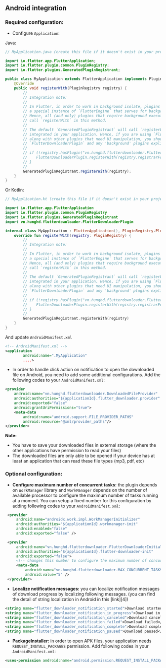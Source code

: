 ## Android integration

### Required configuration:

* Configure `Application`:

Java:

```java
// MyApplication.java (create this file if it doesn't exist in your project)

import io.flutter.app.FlutterApplication;
import io.flutter.plugin.common.PluginRegistry;
import io.flutter.plugins.GeneratedPluginRegistrant;

public class MyApplication extends FlutterApplication implements PluginRegistry.PluginRegistrantCallback {
    @Override
    public void registerWith(PluginRegistry registry) {
        //
        // Integration note:
        //
        // In Flutter, in order to work in background isolate, plugins need to register with
        // a special instance of `FlutterEngine` that serves for background execution only.
        // Hence, all (and only) plugins that require background execution feature need to 
        // call `registerWith` in this method. 
        //
        // The default `GeneratedPluginRegistrant` will call `registerWith` of all plugins
        // integrated in your application. Hence, if you are using `FlutterDownloaderPlugin`
        // along with other plugins that need UI manipulation, you should register
        // `FlutterDownloaderPlugin` and any 'background' plugins explicitly like this:
        //   
        // if (!registry.hasPlugin("vn.hunghd.flutterdownloader.FlutterDownloaderPlugin")) {
        //    FlutterDownloaderPlugin.registerWith(registry.registrarFor("vn.hunghd.flutterdownloader.FlutterDownloaderPlugin"));
        // }
        //
        GeneratedPluginRegistrant.registerWith(registry);
    }
}
```

Or Kotlin:
```kotlin
// MyApplication.kt (create this file if it doesn't exist in your project)

import io.flutter.app.FlutterApplication
import io.flutter.plugin.common.PluginRegistry
import io.flutter.plugins.GeneratedPluginRegistrant
import vn.hunghd.flutterdownloader.FlutterDownloaderPlugin

internal class MyApplication : FlutterApplication(), PluginRegistry.PluginRegistrantCallback {
    override fun registerWith(registry: PluginRegistry) {
        //
        // Integration note:
        //
        // In Flutter, in order to work in background isolate, plugins need to register with
        // a special instance of `FlutterEngine` that serves for background execution only.
        // Hence, all (and only) plugins that require background execution feature need to 
        // call `registerWith` in this method. 
        //
        // The default `GeneratedPluginRegistrant` will call `registerWith` of all plugins
        // integrated in your application. Hence, if you are using `FlutterDownloaderPlugin`
        // along with other plugins that need UI manipulation, you should register
        // `FlutterDownloaderPlugin` and any 'background' plugins explicitly like this:
        // 
        // if (!registry.hasPlugin("vn.hunghd.flutterdownloader.FlutterDownloaderPlugin")) {
        //    FlutterDownloaderPlugin.registerWith(registry.registrarFor("vn.hunghd.flutterdownloader.FlutterDownloaderPlugin"))
        // }
        //
        GeneratedPluginRegistrant.registerWith(registry)
    }
}
```

And update `AndroidManifest.xml`
```xml
<!-- AndroidManifest.xml -->
<application
        android:name=".MyApplication"
        ....>
```

* In order to handle click action on notification to open the downloaded file on Android, you need to add some additional configurations. Add the following codes to your `AndroidManifest.xml`:

````xml
<provider
    android:name="vn.hunghd.flutterdownloader.DownloadedFileProvider"
    android:authorities="${applicationId}.flutter_downloader.provider"
    android:exported="false"
    android:grantUriPermissions="true">
    <meta-data
        android:name="android.support.FILE_PROVIDER_PATHS"
        android:resource="@xml/provider_paths"/>
</provider>
````

**Note:**
 - You have to save your downloaded files in external storage (where the other applications have permission to read your files)
 - The downloaded files are only able to be opened if your device has at least an application that can read these file types (mp3, pdf, etc)



### Optional configuration:

* **Configure maximum number of concurrent tasks:** the plugin depends on `WorkManager` library and `WorkManager` depends on the number of available processor to configure the maximum number of tasks running at a moment. You can setup a fixed number for this configuration by adding following codes to your `AndroidManifest.xml`:

````xml
 <provider
     android:name="androidx.work.impl.WorkManagerInitializer"
     android:authorities="${applicationId}.workmanager-init"
     android:enabled="false"
     android:exported="false" />

 <provider
     android:name="vn.hunghd.flutterdownloader.FlutterDownloaderInitializer"
     android:authorities="${applicationId}.flutter-downloader-init"
     android:exported="false">
     <!-- changes this number to configure the maximum number of concurrent tasks -->
     <meta-data
         android:name="vn.hunghd.flutterdownloader.MAX_CONCURRENT_TASKS"
         android:value="5" />
 </provider>
 ````

* **Localize notification messages:** you can localize notification messages of download progress by localizing following messages. (you can find the detail of string localization in Android in this [link][4])

````xml
<string name="flutter_downloader_notification_started">Download started</string>
<string name="flutter_downloader_notification_in_progress">Download in progress</string>
<string name="flutter_downloader_notification_canceled">Download canceled</string>
<string name="flutter_downloader_notification_failed">Download failed</string>
<string name="flutter_downloader_notification_complete">Download complete</string>
<string name="flutter_downloader_notification_paused">Download paused</string>
````

* **PackageInstaller:** in order to open APK files, your application needs `REQUEST_INSTALL_PACKAGES` permission. Add following codes in your `AndroidManifest.xml`:

````xml
<uses-permission android:name="android.permission.REQUEST_INSTALL_PACKAGES" />
````
